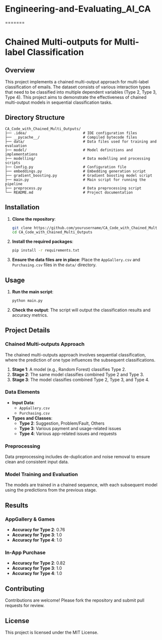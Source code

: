 # Engineering-and-Evaluating_AI_CA
=======

# Chained Multi-outputs for Multi-label Classification

## Overview

This project implements a chained multi-output approach for multi-label classification of emails. The dataset consists of various interaction types that need to be classified into multiple dependent variables (Type 2, Type 3, Type 4). This project aims to demonstrate the effectiveness of chained multi-output models in sequential classification tasks.

## Directory Structure

```
CA_Code_with_Chained_Multi_Outputs/
├── .idea/                          # IDE configuration files
├── __pycache__/                    # Compiled bytecode files
├── data/                           # Data files used for training and evaluation
├── model/                          # Model definitions and implementations
├── modelling/                      # Data modelling and processing scripts
├── Config.py                       # Configuration file
├── embeddings.py                   # Embedding generation script
├── gradient_boosting.py            # Gradient boosting model script
├── main.py                         # Main script for running the pipeline
├── preprocess.py                   # Data preprocessing script
└── README.md                       # Project documentation
```

## Installation

1. **Clone the repository**:
    ```sh
    git clone https://github.com/yourusername/CA_Code_with_Chained_Multi_Outputs.git
    cd CA_Code_with_Chained_Multi_Outputs
    ```

2. **Install the required packages**:
    ```sh
    pip install -r requirements.txt
    ```

3. **Ensure the data files are in place**: 
   Place the `AppGallery.csv` and `Purchasing.csv` files in the `data/` directory.

## Usage

1. **Run the main script**:
    ```sh
    python main.py
    ```

2. **Check the output**:
   The script will output the classification results and accuracy metrics.

## Project Details

### Chained Multi-outputs Approach

The chained multi-outputs approach involves sequential classification, where the prediction of one type influences the subsequent classifications.

1. **Stage 1**: A model (e.g., Random Forest) classifies Type 2.
2. **Stage 2**: The same model classifies combined Type 2 and Type 3.
3. **Stage 3**: The model classifies combined Type 2, Type 3, and Type 4.

### Data Elements

- **Input Data**: 
  - `AppGallery.csv`
  - `Purchasing.csv`
- **Types and Classes**:
  - **Type 2**: Suggestion, Problem/Fault, Others
  - **Type 3**: Various payment and usage-related issues
  - **Type 4**: Various app-related issues and requests

### Preprocessing

Data preprocessing includes de-duplication and noise removal to ensure clean and consistent input data.

### Model Training and Evaluation

The models are trained in a chained sequence, with each subsequent model using the predictions from the previous stage.

## Results

### AppGallery & Games

- **Accuracy for Type 2**: 0.76
- **Accuracy for Type 3**: 1.0
- **Accuracy for Type 4**: 1.0

### In-App Purchase

- **Accuracy for Type 2**: 0.82
- **Accuracy for Type 3**: 1.0
- **Accuracy for Type 4**: 1.0

## Contributing

Contributions are welcome! Please fork the repository and submit pull requests for review.

## License

This project is licensed under the MIT License.

